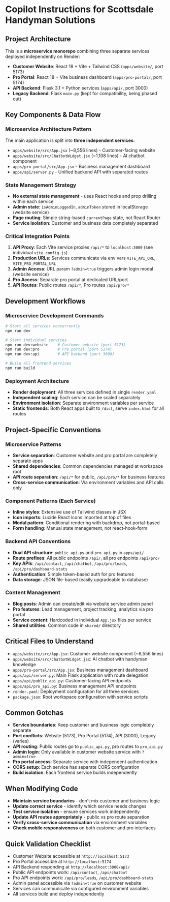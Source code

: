 # Copilot Instructions for Scottsdale Handyman Solutions

## Project Architecture

This is a **microservice monorepo** combining three separate services deployed independently on Render:

- **Customer Website**: React 18 + Vite + Tailwind CSS (`apps/website/`, port 5173)
- **Pro Portal**: React 18 + Vite business dashboard (`apps/pro-portal/`, port 5174)  
- **API Backend**: Flask 3.1 + Python services (`apps/api/`, port 3000)
- **Legacy Backend**: Flask `main.py` (kept for compatibility, being phased out)

## Key Components & Data Flow

### Microservice Architecture Pattern
The main application is split into **three independent services**:
- `apps/website/src/App.jsx` (~8,556 lines) - Customer-facing website
- `apps/website/src/ChatbotWidget.jsx` (~1,108 lines) - AI chatbot component
- `apps/pro-portal/src/App.jsx` - Business management dashboard
- `apps/api/server.py` - Unified backend API with separated routes

### State Management Strategy
- **No external state management** - uses React hooks and prop drilling within each service
- **Admin state**: `isAdminLoggedIn`, `adminToken` stored in localStorage (website service)
- **Page routing**: Simple string-based `currentPage` state, not React Router
- **Service isolation**: Customer and business data completely separated

### Critical Integration Points
1. **API Proxy**: Each Vite service proxies `/api/*` to `localhost:3000` (see individual `vite.config.js`)
2. **Production URLs**: Services communicate via env vars `VITE_API_URL`, `VITE_PRO_PORTAL_URL`
3. **Admin Access**: URL param `?admin=true` triggers admin login modal (website service)
4. **Pro Access**: Separate pro portal at dedicated URL/port
5. **API Routes**: Public routes `/api/*`, Pro routes `/api/pro/*`

## Development Workflows

### Microservice Development Commands
```bash
# Start all services concurrently
npm run dev

# Start individual services
npm run dev:website    # Customer website (port 5173)
npm run dev:pro        # Pro portal (port 5174)  
npm run dev:api        # API backend (port 3000)

# Build all frontend services
npm run build
```

### Deployment Architecture
- **Render deployment**: All three services defined in single `render.yaml`
- **Independent scaling**: Each service can be scaled separately
- **Environment isolation**: Separate environment variables per service
- **Static frontends**: Both React apps built to `/dist`, serve `index.html` for all routes

## Project-Specific Conventions

### Microservice Patterns
- **Service separation**: Customer website and pro portal are completely separate apps
- **Shared dependencies**: Common dependencies managed at workspace root
- **API route separation**: `/api/*` for public, `/api/pro/*` for business features
- **Cross-service communication**: Via environment variables and API calls only

### Component Patterns (Each Service)
- **Inline styles**: Extensive use of Tailwind classes in JSX
- **Icon imports**: Lucide React icons imported at top of files
- **Modal pattern**: Conditional rendering with backdrop, not portal-based
- **Form handling**: Manual state management, not react-hook-form

### Backend API Conventions
- **Dual API structure**: `public_api.py` and `pro_api.py` in `apps/api/`
- **Route prefixes**: All public endpoints `/api/`, all pro endpoints `/api/pro/`
- **Key APIs**: `/api/contact`, `/api/chatbot`, `/api/pro/leads`, `/api/pro/dashboard-stats`
- **Authentication**: Simple token-based auth for pro features
- **Data storage**: JSON file-based (easily upgradeable to database)

### Content Management
- **Blog posts**: Admin can create/edit via website service admin panel
- **Pro features**: Lead management, project tracking, analytics via pro portal
- **Service content**: Hardcoded in individual `App.jsx` files per service
- **Shared utilities**: Common code in `shared/` directory

## Critical Files to Understand
- `apps/website/src/App.jsx`: Customer website component (~8,556 lines)
- `apps/website/src/ChatbotWidget.jsx`: AI chatbot with handyman knowledge
- `apps/pro-portal/src/App.jsx`: Business management dashboard
- `apps/api/server.py`: Main Flask application with route delegation
- `apps/api/public_api.py`: Customer-facing API endpoints
- `apps/api/pro_api.py`: Business management API endpoints
- `render.yaml`: Deployment configuration for all three services
- `package.json`: Root workspace configuration with service scripts

## Common Gotchas
- **Service boundaries**: Keep customer and business logic completely separate
- **Port conflicts**: Website (5173), Pro Portal (5174), API (3000), Legacy (varies)
- **API routing**: Public routes go to `public_api.py`, pro routes to `pro_api.py`
- **Admin login**: Only available in customer website service with `?admin=true`
- **Pro portal access**: Separate service with independent authentication
- **CORS setup**: Each service has separate CORS configuration
- **Build isolation**: Each frontend service builds independently

## When Modifying Code
- **Maintain service boundaries** - don't mix customer and business logic
- **Update correct service** - identify which service needs changes
- **Test service isolation** - ensure services work independently
- **Update API routes appropriately** - public vs pro route separation
- **Verify cross-service communication** via environment variables
- **Check mobile responsiveness** on both customer and pro interfaces

## Quick Validation Checklist
- Customer Website accessible at `http://localhost:5173`
- Pro Portal accessible at `http://localhost:5174`  
- API Backend responding at `http://localhost:3000/api/`
- Public API endpoints work: `/api/contact`, `/api/chatbot`
- Pro API endpoints work: `/api/pro/leads`, `/api/pro/dashboard-stats`
- Admin panel accessible via `?admin=true` on customer website
- Services can communicate via configured environment variables
- All services build and deploy independently
